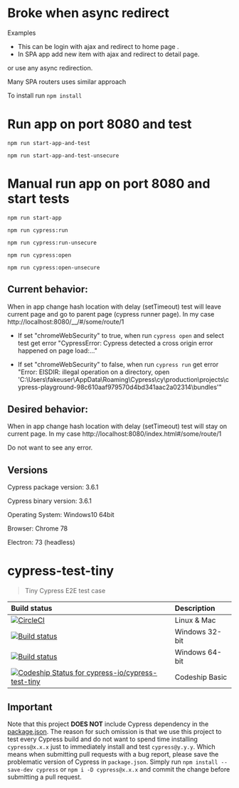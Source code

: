 # Broke when async redirect

Examples

 - This can be login with ajax and redirect to home page .
 - In SPA app add new item with ajax and redirect to detail page.

 or use any async redirection.

Many SPA routers uses similar approach

To install run ```npm install```

# Run app on port 8080 and test

```
npm run start-app-and-test
```
```
npm run start-app-and-test-unsecure
```

# Manual run app on port 8080 and start tests

```
npm run start-app
```
```
npm run cypress:run
```
```
npm run cypress:run-unsecure
```
```
npm run cypress:open
```
```
npm run cypress:open-unsecure
```

## Current behavior:

When in app change hash location with delay (setTimeout) test will leave current page and go to parent page (cypress runner page). In my case http://localhost:8080/__/#/some/route/1

 - If set "chromeWebSecurity" to true, when run `cypress open` and select test get error "CypressError: Cypress detected a cross origin error happened on page load:..."

 - If set "chromeWebSecurity" to false, when run `cypress run` get error "Error: EISDIR: illegal operation on a directory, open 'C:\Users\fakeuser\AppData\Roaming\Cypress\cy\production\projects\cypress-playground-98c610aaf979570d4bd341aac2a02314\bundles'"

## Desired behavior:

When in app change hash location with delay (setTimeout) test will stay on current page. In my case http://localhost:8080/index.html#/some/route/1

Do not want to see any error.

## Versions

Cypress package version: 3.6.1

Cypress binary version: 3.6.1

Operating System: Windows10 64bit

Browser: Chrome 78

Electron: 73 (headless)


# cypress-test-tiny

> Tiny Cypress E2E test case

Build status | Description
:--- | :---
[![CircleCI](https://circleci.com/gh/cypress-io/cypress-test-tiny.svg?style=svg)](https://circleci.com/gh/cypress-io/cypress-test-tiny) | Linux & Mac
[![Build status](https://ci.appveyor.com/api/projects/status/er7wpte7j00fsm8d/branch/master?svg=true)](https://ci.appveyor.com/project/cypress-io/cypress-test-tiny-fitqm/branch/master) | Windows 32-bit
[![Build status](https://ci.appveyor.com/api/projects/status/bpwo4jpue61xsbi5/branch/master?svg=true)](https://ci.appveyor.com/project/cypress-io/cypress-test-tiny/branch/master) | Windows 64-bit
[ ![Codeship Status for cypress-io/cypress-test-tiny](https://app.codeship.com/projects/98843020-d6d6-0135-402d-5207bc7a4d86/status?branch=master)](https://app.codeship.com/projects/263289) | Codeship Basic

## Important

Note that this project **DOES NOT** include Cypress dependency in the [package.json](package.json). The reason for such omission is that we use this project to test every Cypress build and do not want to spend time installing `cypress@x.x.x` just to immediately install and test `cypress@y.y.y`. Which means when submitting pull requests with a bug report, please save the problematic version of Cypress in `package.json`. Simply run `npm install --save-dev cypress` or `npm i -D cypress@x.x.x` and commit the change before submitting a pull request.
